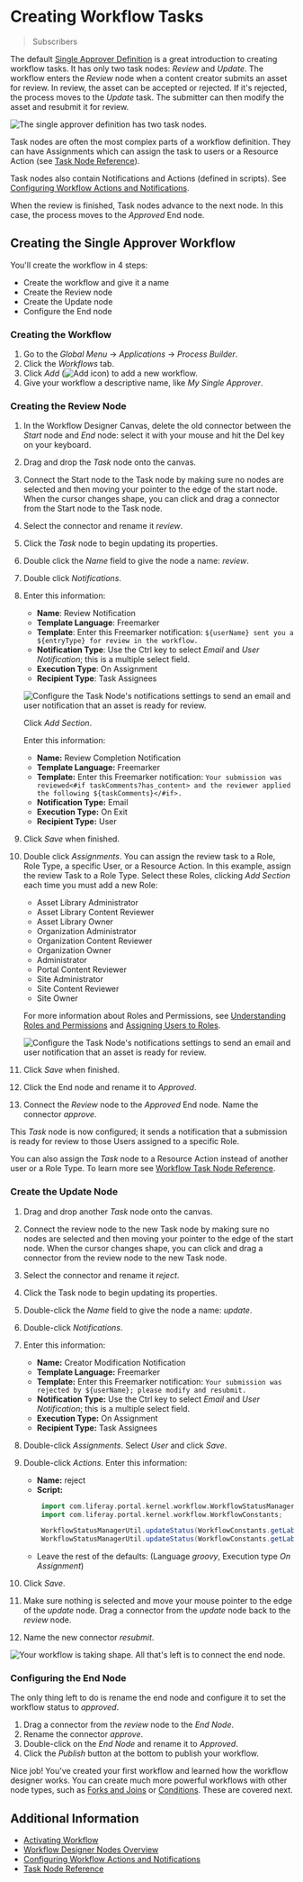 # Creating Workflow Tasks

> Subscribers

The default [Single Approver Definition](./workflow-designer-overview/resources/single-approver-definition.xml) is a great introduction to creating workflow tasks. It has only two task nodes: _Review_ and _Update_. The workflow enters the _Review_ node when a content creator submits an asset for review. In review, the asset can be accepted or rejected. If it's rejected, the process moves to the _Update_ task. The submitter can then modify the asset and resubmit it for review.

![The single approver definition has two task nodes.](./creating-workflow-tasks/images/01.png)

Task nodes are often the most complex parts of a workflow definition. They can have Assignments which can assign the task to users or a Resource Action (see [Task Node Reference](./task-node-reference.md)).

Task nodes also contain Notifications and Actions (defined in scripts). See [Configuring Workflow Actions and Notifications](./configuring-workflow-actions-and-notifications.md).

When the review is finished, Task nodes advance to the next node. In this case, the process moves to the _Approved_ End node.

## Creating the Single Approver Workflow

You'll create the workflow in 4 steps: 

* Create the workflow and give it a name
* Create the Review node
* Create the Update node
* Configure the End node

### Creating the Workflow

1. Go to the _Global Menu_ &rarr; _Applications_ &rarr; _Process Builder_.
1. Click the _Workflows_ tab.
1. Click _Add_ (![Add icon](../../../../images/icon-add.png)) to add a new workflow.
1. Give your workflow a descriptive name, like _My Single Approver_.

### Creating the Review Node

1. In the Workflow Designer Canvas, delete the old connector between the _Start_ node and _End_ node: select it with your mouse and hit the Del key on your keyboard.
1. Drag and drop the _Task_ node onto the canvas. 
1. Connect the Start node to the Task node by making sure no nodes are selected and then moving your pointer to the edge of the start node. When the cursor changes shape, you can click and drag a connector from the Start node to the Task node.
1. Select the connector and rename it _review_.
1. Click the _Task_ node to begin updating its properties.
1. Double click the _Name_ field to give the node a name: _review_.
1. Double click _Notifications_.
1. Enter this information:

    * **Name**: Review Notification
    * **Template Language**: Freemarker
    * **Template**: Enter this Freemarker notification: `${userName} sent you a ${entryType} for review in the workflow.`
    * **Notification Type**: Use the Ctrl key to select _Email_ and _User Notification_; this is a multiple select field.
    * **Execution Type**: On Assignment
    * **Recipient Type**: Task Assignees

    ![Configure the Task Node's notifications settings to send an email and user notification that an asset is ready for review.](./creating-workflow-tasks/images/02.png)

    Click _Add Section_.

    Enter this information:

   * **Name:** Review Completion Notification
   * **Template Language:** Freemarker
   * **Template:** Enter this Freemarker notification: `Your submission was reviewed<#if taskComments?has_content> and the reviewer applied the following ${taskComments}</#if>.`
   * **Notification Type:** Email
   * **Execution Type:** On Exit
   * **Recipient Type:** User

1. Click _Save_ when finished.
1. Double click _Assignments_. You can assign the review task to a Role, Role Type, a specific User, or a Resource Action. In this example, assign the review Task to a Role Type. Select these Roles, clicking _Add Section_ each time you must add a new Role:

   * Asset Library Administrator
   * Asset Library Content Reviewer
   * Asset Library Owner
   * Organization Administrator
   * Organization Content Reviewer
   * Organization Owner
   * Administrator
   * Portal Content Reviewer
   * Site Administrator
   * Site Content Reviewer
   * Site Owner

   For more information about Roles and Permissions, see [Understanding Roles and Permissions](../../../../users-and-permissions/roles-and-permissions/understanding-roles-and-permissions.md) and [Assigning Users to Roles](../../../../users-and-permissions/roles-and-permissions/assigning-users-to-roles.md).

   ![Configure the Task Node's notifications settings to send an email and user notification that an asset is ready for review.](./creating-workflow-tasks/images/03.png)

1. Click _Save_ when finished.

1. Click the End node and rename it to _Approved_.

1. Connect the _Review_ node to the _Approved_ End node. Name the connector _approve_.

This _Task_ node is now configured; it sends a notification that a submission is ready for review to those Users assigned to a specific Role.

You can also assign the _Task_ node to a Resource Action instead of another user or a Role Type. To learn more see [Workflow Task Node Reference](./task-node-reference.md).

### Create the Update Node

1. Drag and drop another _Task_ node onto the canvas. 
1. Connect the review node to the new Task node by making sure no nodes are selected and then moving your pointer to the edge of the start node. When the cursor changes shape, you can click and drag a connector from the review node to the new Task node. 
1. Select the connector and rename it _reject_. 
1. Click the Task node to begin updating its properties. 
1. Double-click the _Name_ field to give the node a name: _update_. 
1. Double-click _Notifications_. 
1. Enter this information: 

   * **Name:** Creator Modification Notification
   * **Template Language:** Freemarker
   * **Template:** Enter this Freemarker notification: `Your submission was rejected by ${userName}; please modify and resubmit.` 
   * **Notification Type:** Use the Ctrl key to select _Email_ and _User Notification_; this is a multiple select field. 
   * **Execution Type:** On Assignment
   * **Recipient Type:** Task Assignees

1. Double-click _Assignments_. Select _User_ and click _Save_. 
1. Double-click _Actions_. Enter this information: 

   * **Name:** reject
   * **Script:**  
     ```groovy
      import com.liferay.portal.kernel.workflow.WorkflowStatusManagerUtil;
      import com.liferay.portal.kernel.workflow.WorkflowConstants;

      WorkflowStatusManagerUtil.updateStatus(WorkflowConstants.getLabelStatus("denied"), workflowContext);
      WorkflowStatusManagerUtil.updateStatus(WorkflowConstants.getLabelStatus("pending"), workflowContext);
     ```
   * Leave the rest of the defaults: (Language _groovy_, Execution type _On Assignment_)

1. Click _Save_. 
1. Make sure nothing is selected and move your mouse pointer to the edge of the _update_ node. Drag a connector from the _update_ node back to the _review_ node. 
1. Name the new connector _resubmit_. 

![Your workflow is taking shape. All that's left is to connect the end node.](./../images/04.png)

### Configuring the End Node

The only thing left to do is rename the end node and configure it to set the workflow status to _approved_. 

1. Drag a connector from the _review_ node to the _End Node_. 
1. Rename the connector _approve_. 
1. Double-click on the _End Node_ and rename it to _Approved_. 
1. Click the _Publish_ button at the bottom to publish your workflow. 

Nice job! You've created your first workflow and learned how the workflow designer works. You can create much more powerful workflows with other node types, such as [Forks and Joins](./forks-and-joins-reference.md) or [Conditions](./condition-node-reference.md). These are covered next. 

## Additional Information

* [Activating Workflow](../../using-workflows/activating-workflow.md)
* [Workflow Designer Nodes Overview](./workflow-designer-nodes-overview.md)
* [Configuring Workflow Actions and Notifications](./configuring-workflow-actions-and-notifications.md)
* [Task Node Reference](./task-node-reference.md)

